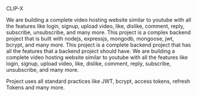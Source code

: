 
CLIP-X

We are building a complete video hosting website similar to youtube with all the features like login, signup, upload video, like, dislike, comment, reply, subscribe, unsubscribe, and many more. This project is a complex backend project that is built with nodejs, expressjs, mongodb, mongoose, jwt, bcrypt, and many more. This project is a complete backend project that has all the features that a backend project should have. We are building a complete video hosting website similar to youtube with all the features like login, signup, upload video, like, dislike, comment, reply, subscribe, unsubscribe, and many more.

Project uses all standard practices like JWT, bcrypt, access tokens, refresh Tokens and many more.
